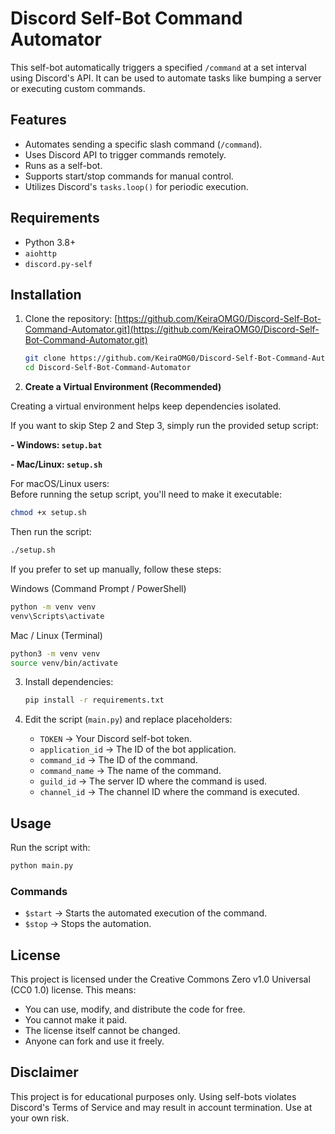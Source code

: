 # Discord Self-Bot Command Automator

This self-bot automatically triggers a specified `/command` at a set interval using Discord's API. It can be used to automate tasks like bumping a server or executing custom commands.

## Features

- Automates sending a specific slash command (`/command`).
- Uses Discord API to trigger commands remotely.
- Runs as a self-bot.
- Supports start/stop commands for manual control.
- Utilizes Discord's `tasks.loop()` for periodic execution.

## Requirements

- Python 3.8+
- `aiohttp`
- `discord.py-self`

## Installation

1. Clone the repository: [https://github.com/KeiraOMG0/Discord-Self-Bot-Command-Automator.git](https://github.com/KeiraOMG0/Discord-Self-Bot-Command-Automator.git)

   ```sh
   git clone https://github.com/KeiraOMG0/Discord-Self-Bot-Command-Automator.git
   cd Discord-Self-Bot-Command-Automator
   ```

2. **Create a Virtual Environment (Recommended)**

Creating a virtual environment helps keep dependencies isolated.

If you want to skip Step 2 and Step 3, simply run the provided setup script:

**- Windows: `setup.bat`**

**- Mac/Linux: `setup.sh`**

For macOS/Linux users:  
Before running the setup script, you'll need to make it executable:

```sh
chmod +x setup.sh
```

Then run the script:

```sh
./setup.sh
```

If you prefer to set up manually, follow these steps:

Windows (Command Prompt / PowerShell)

```sh
python -m venv venv
venv\Scripts\activate
```

Mac / Linux (Terminal)

```sh
python3 -m venv venv
source venv/bin/activate
```

3. Install dependencies:

   ```sh
   pip install -r requirements.txt
   ```

4. Edit the script (`main.py`) and replace placeholders:
   - `TOKEN` → Your Discord self-bot token.
   - `application_id` → The ID of the bot application.
   - `command_id` → The ID of the command.
   - `command_name` → The name of the command.
   - `guild_id` → The server ID where the command is used.
   - `channel_id` → The channel ID where the command is executed.

## Usage

Run the script with:

```sh
python main.py
```

### Commands

- `$start` → Starts the automated execution of the command.
- `$stop` → Stops the automation.

## License

This project is licensed under the Creative Commons Zero v1.0 Universal (CC0 1.0) license. This means:

- You can use, modify, and distribute the code for free.
- You cannot make it paid.
- The license itself cannot be changed.
- Anyone can fork and use it freely.

## Disclaimer

This project is for educational purposes only. Using self-bots violates Discord's Terms of Service and may result in account termination. Use at your own risk.
